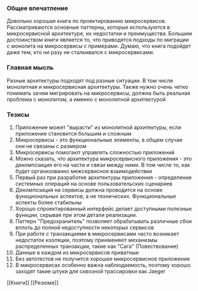 ### Общее впечатление
Довольно хорошая книга по проектированию микросервисов. Рассматриваются основные паттерны, которые используются в микросервисной архитектуре, их недостатки и преимущества. Большим достоинством книги является то, что приводятся подходы по миграции с монолита на микросервисы с примерами.
Думаю, что книга подойдет даже тем, кто ни разу не сталкивался с микросервисами.

### Главная мысль
Разные архитектуры подходят под разные ситуации. В том числе монолитная и микросервисная архитектуры. Также нужно очень четко понимать зачем мигрировать на микросервисы, должна быть реальная проблема с монолитом, а именно с монолитной архитектурой

### Тезисы
1. Приложение может "вырасти" из монолитной архитектуры, если приложение становится большим и сложным
2. Микросервисы - это функциональные элементы, в общем случае они не связаны с размером
3. Микросервисы помогают управлять сложностью приложений
4. Можно сказать, что архитектура микросервисного приложения - это декомпозиция его на части и связи между ними. В том числе то, как будет организованно межсервисное взаимодействие
5. Первый раз при разработке архитектуры приложения - определение системных операций на основе пользовательских сценариев
6. Декомпозиция на сервисы должна проводится на основе функциональных аспектов, а не технических. Функциональные аспекты более стабильны
7. Хорошо спроектированный интерфейс делает доступными полезные функции, скрывая при этом детали реализации.
8. Паттерн "Предохранитель" позволяет обрабатывать различные сбои вплоть до полной недоступности некоторых сервисов
9. При работе с транзакциями в микросервисами часто возникает недостаток изоляции, поэтому принменяют механизмы распределенных транзакции, такие как "Сага" (Повествование)
10. Данные в каждом из микросервисов приватные
11. Без автотестов не получится хорошее микросервисное приложение
12. В микросервисах особенно важна наблюдаемость, поэтому хорошо заходят такие штуки для сквозной трассировки как Jaeger

[[Книги]]
[[Резюме]]

